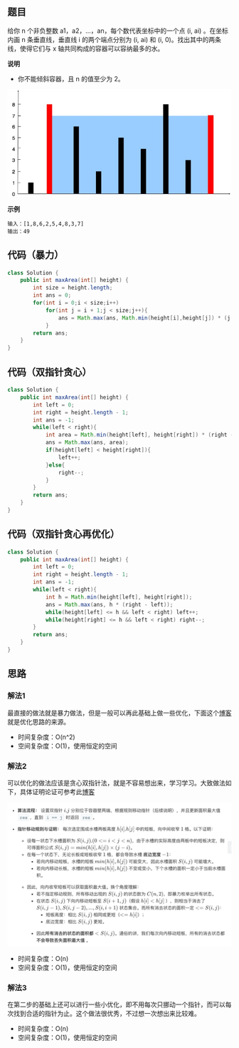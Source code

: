 ## 题目
给你 n 个非负整数 a1，a2，...，an，每个数代表坐标中的一个点 (i, ai) 。在坐标内画 n 条垂直线，垂直线 i 的两个端点分别为 (i, ai) 和 (i, 0)。找出其中的两条线，使得它们与 x 轴共同构成的容器可以容纳最多的水。

**说明**

* 你不能倾斜容器，且 n 的值至少为 2。

![](static/11.jpg)

**示例**
```
输入：[1,8,6,2,5,4,8,3,7]
输出：49
```

## 代码（暴力）
```JAVA
class Solution {
    public int maxArea(int[] height) {
        int size = height.length;
        int ans = 0;
        for(int i = 0;i < size;i++)
            for(int j = i + 1;j < size;j++){
                ans = Math.max(ans, Math.min(height[i],height[j]) * (j - i));
            }
        return ans;
    }
}
```

## 代码（双指针贪心）
```JAVA
class Solution {
    public int maxArea(int[] height) {
        int left = 0;
        int right = height.length - 1;
        int ans = -1;
        while(left < right){
            int area = Math.min(height[left], height[right]) * (right - left);
            ans = Math.max(ans, area);
            if(height[left] < height[right]){
                left++;
            }else{
                right--;
            }
        }
        return ans;
    }
}
```

## 代码（双指针贪心再优化）
```JAVA
class Solution {
    public int maxArea(int[] height) {
        int left = 0;
        int right = height.length - 1;
        int ans = -1;
        while(left < right){
            int h = Math.min(height[left], height[right]);
            ans = Math.max(ans, h * (right - left));
            while(height[left] <= h && left < right) left++;
            while(height[right] <= h && left < right) right--;
        }
        return ans;
    }
}
```

## 思路

### 解法1

最直接的做法就是暴力做法，但是一般可以再此基础上做一些优化，下面这个[博客](https://leetcode-cn.com/problems/container-with-most-water/solution/bao-li-fa-de-you-hua-ke-yi-de-dao-shuang-zhi-zhen-/)就是优化思路的来源。

* 时间复杂度：O(n^2)
* 空间复杂度：O(1)，使用恒定的空间

### 解法2

可以优化的做法应该是贪心双指针法，就是不容易想出来，学习学习。大致做法如下，具体证明论证可参考此[博客](https://leetcode-cn.com/problems/container-with-most-water/solution/sheng-zui-duo-shui-de-rong-qi-by-leetcode-solution/)

![](static/11.png)

* 时间复杂度：O(n)
* 空间复杂度：O(1)，使用恒定的空间


### 解法3

在第二步的基础上还可以进行一些小优化，即不用每次只挪动一个指针，而可以每次找到合适的指针为止。这个做法很优秀，不过想一次想出来比较难。

* 时间复杂度：O(n)
* 空间复杂度：O(1)，使用恒定的空间

